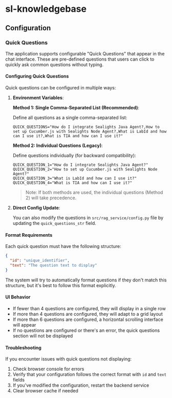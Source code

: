# sl-knowledgebase

## Configuration

### Quick Questions

The application supports configurable "Quick Questions" that appear in the chat interface. These are pre-defined questions that users can click to quickly ask common questions without typing.

#### Configuring Quick Questions

Quick questions can be configured in multiple ways:

1. **Environment Variables**:
   
   **Method 1: Single Comma-Separated List (Recommended)**:
   
   Define all questions as a single comma-separated list:
   
   ```
   QUICK_QUESTIONS="How do I integrate Sealights Java Agent?,How to set up Cucumber.js with Sealights Node Agent?,What is LabId and how can I use it?,What is TIA and how can I use it?"
   ```
   
   **Method 2: Individual Questions (Legacy)**:
   
   Define questions individually (for backward compatibility):
   
   ```
   QUICK_QUESTION_1="How do I integrate Sealights Java Agent?"
   QUICK_QUESTION_2="How to set up Cucumber.js with Sealights Node Agent?"
   QUICK_QUESTION_3="What is LabId and how can I use it?"
   QUICK_QUESTION_4="What is TIA and how can I use it?"
   ```
   
   > Note: If both methods are used, the individual questions (Method 2) will take precedence.

2. **Direct Config Update**:
   
   You can also modify the questions in `src/rag_service/config.py` file by updating the `quick_questions_str` field.

#### Format Requirements

Each quick question must have the following structure:
```json
{
  "id": "unique_identifier",
  "text": "The question text to display"
}
```

The system will try to automatically format questions if they don't match this structure, but it's best to follow this format explicitly.

#### UI Behavior

- If fewer than 4 questions are configured, they will display in a single row
- If more than 4 questions are configured, they will adapt to a grid layout
- If more than 6 questions are configured, a horizontal scrolling interface will appear
- If no questions are configured or there's an error, the quick questions section will not be displayed

#### Troubleshooting

If you encounter issues with quick questions not displaying:

1. Check browser console for errors
2. Verify that your configuration follows the correct format with `id` and `text` fields
3. If you've modified the configuration, restart the backend service
4. Clear browser cache if needed